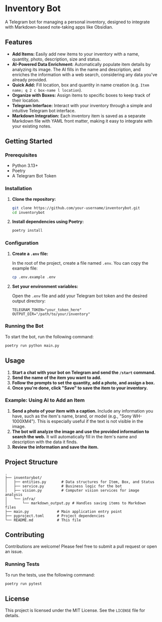 # Inventory Bot

A Telegram bot for managing a personal inventory, designed to integrate with Markdown-based note-taking apps like Obsidian.

## Features

*   **Add Items:** Easily add new items to your inventory with a name, quantity, photo, description, size and status.
*   **AI-Powered Data Enrichment:** Automatically populate item details by analyzing its image. The AI fills in the name and description, and enriches the information with a web search, considering any data you've already provided.
*   **Quick Add:** Fill location, box and quantity in name creation (e.g. `Item name; q 2 c box-name l location`).
*   **Organize with Boxes:** Assign items to specific boxes to keep track of their location.
*   **Telegram Interface:** Interact with your inventory through a simple and intuitive Telegram bot interface.
*   **Markdown Integration:** Each inventory item is saved as a separate Markdown file with YAML front matter, making it easy to integrate with your existing notes.

## Getting Started

### Prerequisites

*   Python 3.13+
*   Poetry
*   A Telegram Bot Token

### Installation

1.  **Clone the repository:**

    ```bash
    git clone https://github.com/your-username/inventorybot.git
    cd inventorybot
    ```

2.  **Install dependencies using Poetry:**

    ```bash
    poetry install
    ```

### Configuration

1.  **Create a `.env` file:**

    In the root of the project, create a file named `.env`. You can copy the example file:

    ```bash
    cp .env.example .env
    ```

2.  **Set your environment variables:**

    Open the `.env` file and add your Telegram bot token and the desired output directory:

    ```
    TELEGRAM_TOKEN="your_token_here"
    OUTPUT_DIR="/path/to/your/inventory"
    ```

### Running the Bot

To start the bot, run the following command:

```bash
poetry run python main.py
```

## Usage

1.  **Start a chat with your bot on Telegram and send the `/start` command.**
2.  **Send the name of the item you want to add.**
3.  **Follow the prompts to set the quantity, add a photo, and assign a box.**
4.  **Once you're done, click "Save" to save the item to your inventory.**

### Example: Using AI to Add an Item

1.  **Send a photo of your item with a caption.** Include any information you have, such as the item's name, brand, or model (e.g., "Sony WH-1000XM4"). This is especially useful if the text is not visible in the image.
2.  **The bot will analyze the image and use the provided information to search the web.** It will automatically fill in the item's name and description with the data it finds.
3.  **Review the information and save the item.**

## Project Structure

```
.
├── inventorybot/
│   ├── entities.py       # Data structures for Item, Box, and Status
│   ├── service.py        # Business logic for the bot
│   ├── vision.py         # Computer vision services for image analysis
│   └── infra/
│       └── markdown_output.py # Handles saving items to Markdown files
├── main.py             # Main application entry point
├── pyproject.toml      # Project dependencies
└── README.md           # This file
```

## Contributing

Contributions are welcome! Please feel free to submit a pull request or open an issue.

### Running Tests

To run the tests, use the following command:

```bash
poetry run pytest
```

## License

This project is licensed under the MIT License. See the `LICENSE` file for details.
